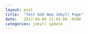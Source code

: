 ```yaml
---
layout: post
title:  "Test Add New Jekyll Page"
date:   2017-04-04 12:45:00 -0500
categories: jekyll update
---
```

